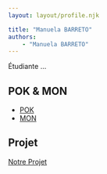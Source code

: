 ```yaml
---
layout: layout/profile.njk

title: "Manuela BARRETO"
authors:
    - "Manuela BARRETO"
---
```


Étudiante ...

## POK & MON

- [POK](./pok)
- [MON](./mon)

## Projet

[Notre Projet](../../../projets/20XX-20YY/notre-projet)
